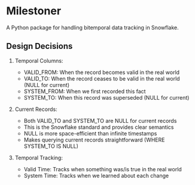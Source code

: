 # Milestoner

A Python package for handling bitemporal data tracking in Snowflake.

## Design Decisions

1. Temporal Columns:
   - VALID_FROM: When the record becomes valid in the real world
   - VALID_TO: When the record ceases to be valid in the real world (NULL for current)
   - SYSTEM_FROM: When we first recorded this fact
   - SYSTEM_TO: When this record was superseded (NULL for current)

2. Current Records:
   - Both VALID_TO and SYSTEM_TO are NULL for current records
   - This is the Snowflake standard and provides clear semantics
   - NULL is more space-efficient than infinite timestamps
   - Makes querying current records straightforward (WHERE SYSTEM_TO IS NULL)

3. Temporal Tracking:
   - Valid Time: Tracks when something was/is true in the real world
   - System Time: Tracks when we learned about each change
